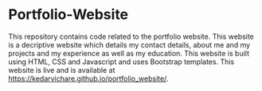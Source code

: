 # Portfolio-Website
This repository contains code related to the portfolio website. This website is a decriptive website which details my contact details, about me and my projects and my experience as well as my education. This website is built using HTML, CSS and Javascript and uses Bootstrap templates.
This website is live and is available at https://kedarvichare.github.io/portfolio_website/.
